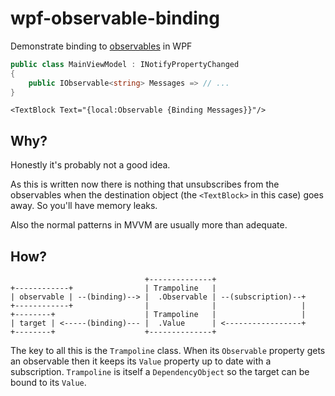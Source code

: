 # wpf-observable-binding

Demonstrate binding to [observables](https://docs.microsoft.com/en-us/dotnet/api/system.iobservable-1?view=net-6.0) in WPF

```csharp
public class MainViewModel : INotifyPropertyChanged
{
    public IObservable<string> Messages => // ...
}
```

```xaml
<TextBlock Text="{local:Observable {Binding Messages}}"/>
```

## Why?

Honestly it's probably not a good idea.

As this is written now there is nothing that unsubscribes from the observables when the destination object (the `<TextBlock>` in this case) goes away. So you'll have memory leaks.

Also the normal patterns in MVVM are usually more than adequate.

## How?

```
                              +--------------+
+------------+                | Trampoline   |
| observable | --(binding)--> |  .Observable | --(subscription)--+
+------------+                |              |                   |
+--------+                    | Trampoline   |                   |
| target | <-----(binding)--- |  .Value      | <-----------------+
+--------+                    +--------------+

```

The key to all this is the `Trampoline` class. When its `Observable` property gets an observable then it keeps its `Value` property up to date with a subscription. `Trampoline` is itself a `DependencyObject` so the target can be bound to its `Value`.
